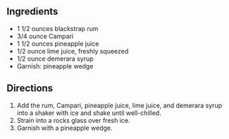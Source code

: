 ## Ingredients

- 1 1/2 ounces blackstrap rum
- 3/4 ounce Campari
- 1 1/2 ounces pineapple juice
- 1/2 ounce lime juice, freshly squeezed
- 1/2 ounce demerara syrup
- Garnish: pineapple wedge

## Directions

1. Add the rum, Campari, pineapple juice, lime juice, and demerara syrup into a shaker with ice and shake until well-chilled.
2. Strain into a rocks glass over fresh ice.
3. Garnish with a pineapple wedge.
